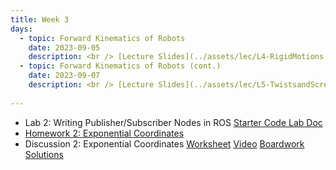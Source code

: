 ```yaml
---
title: Week 3
days:
  - topic: Forward Kinematics of Robots
    date: 2023-09-05
    description: <br /> [Lecture Slides](../assets/lec/L4-RigidMotions.pdf) <br />  [Boardwork](../assets/lec/L4-RigidMotions-annotated.pdf) <br />Reading - MLS 3.2
  - topic: Forward Kinematics of Robots (cont.)
    date: 2023-09-07
    description: <br /> [Lecture Slides](../assets/lec/L5-TwistsandScrews.pdf) <br /> [Boardwork](../assets/lec/L5-TwistsandScrews-annotated.pdf) <br /> Reading - MLS 3.2
  
---
```


- Lab 2: Writing Publisher/Subscriber Nodes in ROS <a href="https://github.com/ucb-ee106/106a-fa22-labs-starter/tree/main/Lab2"> Starter Code </a> [Lab Doc](../assets/labs/lab2.pdf)
- [Homework 2: Exponential Coordinates](../assets/hw/hw2.zip)
- Discussion 2: Exponential Coordinates [Worksheet](../assets/discussions/D2___Exponential_Coordinates.pdf) <a href="https://www.youtube.com/watch?v=AtCrWkYDGPc&list=PLqJJk1gbIJfCJ2x01WinxNhm1av3f44kq&index=4">Video</a> [Boardwork](../assets/discussions/D2_Exponential_Coordinates_Boardwork.pdf) [Solutions](../assets/discussions/D2_ExponentialCoords_soln.pdf)

<a id="Week4"></a>